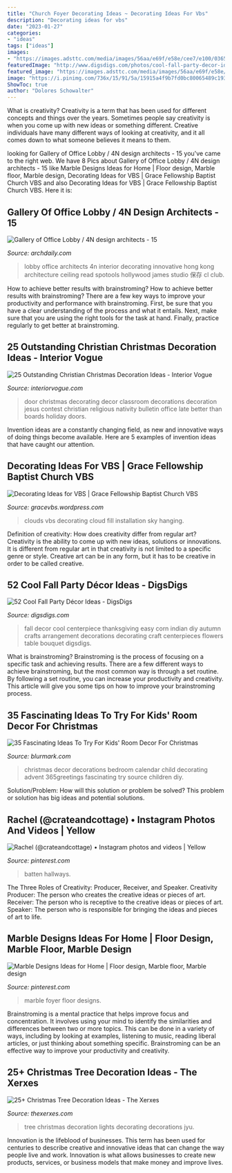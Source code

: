 ```yaml
---
title: "Church Foyer Decorating Ideas ~ Decorating Ideas For Vbs"
description: "Decorating ideas for vbs"
date: "2023-01-27"
categories:
- "ideas"
tags: ["ideas"]
images:
- "https://images.adsttc.com/media/images/56aa/e69f/e58e/cee7/e100/0365/large_jpg/AP2B3034.jpg?1454040723"
featuredImage: "http://www.digsdigs.com/photos/cool-fall-party-decor-ideas-36.jpg"
featured_image: "https://images.adsttc.com/media/images/56aa/e69f/e58e/cee7/e100/0365/large_jpg/AP2B3034.jpg?1454040723"
image: "https://i.pinimg.com/736x/15/91/5a/15915a4f9b7fd0bc80065489c19311d3--marble-foyer-marble-mosaic.jpg"
ShowToc: true
author: "Dolores Schowalter"
---
```



What is creativity?
Creativity is a term that has been used for different concepts and things over the years. Sometimes people say creativity is when you come up with new ideas or something different. Creative individuals have many different ways of looking at creativity, and it all comes down to what someone believes it means to them.

	

		
looking for Gallery of Office Lobby / 4N design architects - 15 you've came to the right web. We have 8 Pics about Gallery of Office Lobby / 4N design architects - 15 like Marble Designs Ideas for Home | Floor design, Marble floor, Marble design, Decorating Ideas for VBS | Grace Fellowship Baptist Church VBS and also Decorating Ideas for VBS | Grace Fellowship Baptist Church VBS. Here it is:
		
    
## Gallery Of Office Lobby / 4N Design Architects - 15

<img loading=lazy src="https://images.adsttc.com/media/images/56aa/e69f/e58e/cee7/e100/0365/large_jpg/AP2B3034.jpg?1454040723" onerror="this.onerror=null;this.src='https://tse4.mm.bing.net/th?id=OIP.1R6XBJdJgB9qrgdkwK12DAHaLH&amp;pid=15.1';" alt="Gallery of Office Lobby / 4N design architects - 15">

_Source: archdaily.com_

>lobby office architects 4n interior decorating innovative hong kong architecture ceiling read spotools hollywood james studio 保存 cl club. 

	

How to achieve better results with brainstroming?
How to achieve better results with brainstroming? There are a few key ways to improve your productivity and performance with brainstroming. First, be sure that you have a clear understanding of the process and what it entails. Next, make sure that you are using the right tools for the task at hand. Finally, practice regularly to get better at brainstroming.

    
## 25 Outstanding Christian Christmas Decoration Ideas - Interior Vogue

<img loading=lazy src="http://interiorvogue.com/wp-content/uploads/2016/09/Christmas-Door-Decorating-Contest.jpg" onerror="this.onerror=null;this.src='https://tse3.mm.bing.net/th?id=OIP.BMPM7b80SZ89U73DmgRpOQHaJ4&amp;pid=15.1';" alt="25 Outstanding Christian Christmas Decoration Ideas - Interior Vogue">

_Source: interiorvogue.com_

>door christmas decorating decor classroom decorations decoration jesus contest christian religious nativity bulletin office late better than boards holiday doors. 

	

Invention ideas are a constantly changing field, as new and innovative ways of doing things become available. Here are 5 examples of invention ideas that have caught our attention.

    
## Decorating Ideas For VBS | Grace Fellowship Baptist Church VBS

<img loading=lazy src="http://gracevbs.files.wordpress.com/2012/05/clouds2.jpg" onerror="this.onerror=null;this.src='https://tse2.mm.bing.net/th?id=OIP.MkQjyGYs86eKsgepq-qaDAAAAA&amp;pid=15.1';" alt="Decorating Ideas for VBS | Grace Fellowship Baptist Church VBS">

_Source: gracevbs.wordpress.com_

>clouds vbs decorating cloud fill installation sky hanging. 

	

Definition of creativity: How does creativity differ from regular art?
Creativity is the ability to come up with new ideas, solutions or innovations. It is different from regular art in that creativity is not limited to a specific genre or style. Creative art can be in any form, but it has to be creative in order to be called creative.

    
## 52 Cool Fall Party Décor Ideas - DigsDigs

<img loading=lazy src="http://www.digsdigs.com/photos/cool-fall-party-decor-ideas-36.jpg" onerror="this.onerror=null;this.src='https://tse2.mm.bing.net/th?id=OIP.LMgUWoyycv7s5Ea3FlpGmAHaK6&amp;pid=15.1';" alt="52 Cool Fall Party Décor Ideas - DigsDigs">

_Source: digsdigs.com_

>fall decor cool centerpiece thanksgiving easy corn indian diy autumn crafts arrangement decorations decorating craft centerpieces flowers table bouquet digsdigs. 

	

What is brainstroming? Brainstroming is the process of focusing on a specific task and achieving results. There are a few different ways to achieve brainstroming, but the most common way is through a set routine. By following a set routine, you can increase your productivity and creativity. This article will give you some tips on how to improve your brainstroming process.

    
## 35 Fascinating Ideas To Try For Kids&#039; Room Decor For Christmas

<img loading=lazy src="http://www.blurmark.com/wp-content/uploads/2017/10/Best-Christmas-Advent-Calendar-For-Kids-Room.jpg" onerror="this.onerror=null;this.src='https://tse2.mm.bing.net/th?id=OIP.Pa2R6bn5x7TITT1jQ4W9LgHaKe&amp;pid=15.1';" alt="35 Fascinating Ideas To Try For Kids&#039; Room Decor For Christmas">

_Source: blurmark.com_

>christmas decor decorations bedroom calendar child decorating advent 365greetings fascinating try source children diy. 

	

Solution/Problem: How will this solution or problem be solved?
This problem or solution has big ideas and potential solutions.

    
## Rachel (@crateandcottage) • Instagram Photos And Videos | Yellow

<img loading=lazy src="https://i.pinimg.com/736x/c9/2e/57/c92e575e4c56470a7c238ef38a229eb9.jpg" onerror="this.onerror=null;this.src='https://tse1.mm.bing.net/th?id=OIP.7YbB4Wyr7Qmzh3Q_0ltAawHaLH&amp;pid=15.1';" alt="Rachel (@crateandcottage) • Instagram photos and videos | Yellow">

_Source: pinterest.com_

>batten hallways. 

	

The Three Roles of Creativity: Producer, Receiver, and Speaker.
Creativity Producer: The person who creates the creative ideas or pieces of art.
Receiver: The person who is receptive to the creative ideas or pieces of art. 
Speaker: The person who is responsible for bringing the ideas and pieces of art to life.

    
## Marble Designs Ideas For Home | Floor Design, Marble Floor, Marble Design

<img loading=lazy src="https://i.pinimg.com/736x/15/91/5a/15915a4f9b7fd0bc80065489c19311d3--marble-foyer-marble-mosaic.jpg" onerror="this.onerror=null;this.src='https://tse4.mm.bing.net/th?id=OIP.o5OodHPNYpmRKUwWASY-zwHaJ3&amp;pid=15.1';" alt="Marble Designs Ideas for Home | Floor design, Marble floor, Marble design">

_Source: pinterest.com_

>marble foyer floor designs. 

	

Brainstroming is a mental practice that helps improve focus and concentration. It involves using your mind to identify the similarities and differences between two or more topics. This can be done in a variety of ways, including by looking at examples, listening to music, reading liberal articles, or just thinking about something specific. Brainstroming can be an effective way to improve your productivity and creativity.

    
## 25+ Christmas Tree Decoration Ideas - The Xerxes

<img loading=lazy src="http://thexerxes.com/wp-content/uploads/2015/11/137.jpg" onerror="this.onerror=null;this.src='https://tse2.mm.bing.net/th?id=OIP.rduBz7pvdOTn30vp7Yj3TwHaJ4&amp;pid=15.1';" alt="25+ Christmas Tree Decoration Ideas - The Xerxes">

_Source: thexerxes.com_

>tree christmas decoration lights decorating decorations jyu. 

	

Innovation is the lifeblood of businesses. This term has been used for centuries to describe creative and innovative ideas that can change the way people live and work. Innovation is what allows businesses to create new products, services, or business models that make money and improve lives.

